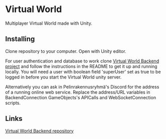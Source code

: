 # Virtual World

Multiplayer Virtual World made with Unity.

## Installing
Clone repository to your computer. Open with Unity editor.

For user authentication and database to work clone [Virtual World Backend project](https://github.com/Pelinrakennusryhma/Virtual-World-Backend) and follow the instructions in the README to get it up and running locally. You will need a user with boolean field 'superUser' set as true to be logged in before you start the Virtual World unity server.

Alternatively you can ask in Pelinrakennusryhmä's Discord for the address of a running online web service. Replace the address/URL variables in BackendConnection GameObjects's APICalls and WebSocketConnection scripts.

## Links
[Virtual World Backend repository](https://github.com/Pelinrakennusryhma/Virtual-World-Backend)
